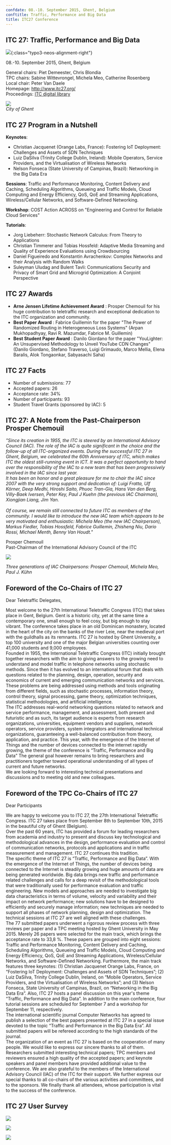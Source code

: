 ```yaml
---
confdate: 08.-10. September 2015, Ghent, Belgium
conftitle: Traffic, Performance and Big Data
title: ITC27 Conference
---
```


## ITC 27: Traffic, Performance and Big Data

![]({{site.baseurl}}/assets/Persistent/itc18-27-small.png){:class="typo3-neos-alignment-right"}

08.-10. September 2015, Ghent, Belgium

General chairs: Piet Demeester, Chris Blondia<br/>
TPC chairs: Sabine Wittevrongel, Michela Meo, Catherine Rosenberg<br/>
Local chair: Peter Van Daele<br/>
Homepage: <http://www.itc27.org/><br/>
Proceedings: [ITC digital library](/itc-library/itc27.html)

![]({{site.baseurl}}/assets/Persistent/itc27-homepage.jpg)<br/>
_City of Ghent_

## ITC 27 Program in a Nutshell

 **Keynotes**:
* Christian Jacquenet (Orange Labs, France): Fostering IoT Deployment: Challenges and Assets of SDN Techniques
* Luiz DaSilva (Trinity College Dublin, Ireland): Mobile Operators, Service Providers, and the Virtualisation of Wireless Networks
* Nelson Fonseca (State University of Campinas, Brazil): Networking in the Big Data Era

 **Sessions**: Traffic and Performance Monitoring, Content Delivery and Caching, Scheduling Algorithms, Queueing and Traffic Models, Cloud Computing and Energy Efficiency, QoS, QoE and Streaming Applications, Wireless/Cellular Networks, and Software-Defined Networking.

 **Workshop**: COST Action ACROSS on "Engineering and Control for Reliable Cloud Services"

 **Tutorials**:
- Jorg Liebeherr: Stochastic Network Calculus: From Theory to Applications
- Christian Timmerer and Tobias Hossfeld: Adaptive Media Streaming and Quality of Experience Evaluations using Crowdsourcing
- Daniel Figueiredo and Konstantin Avrachenkov: Complex Networks and their Analysis with Random Walks
- Suleyman Uludag and Bulent Tavli: Communications Security and Privacy of Smart Grid and Microgrid Optimization: A Conjoint Perspective


## ITC 27 Awards

  *  **Arne Jensen Lifetime Achievement Award** : Prosper Chemouil for his huge contribution to teletraffic research and exceptional dedication to the ITC organization and community.
  *  **Best Paper Award** : Fabrice Guillemin for the paper "The Power of Randomized Routing in Heterogeneous Loss Systems" (Arpan Mukhopadhyay, Ravi R. Mazumdar, Fabrice M. Guillemin)
  *  **Best Student Paper Award** : Danilo Giordano for the paper "YouLighter: An Unsupervised Methodology to Unveil YouTube CDN Changes" (Danilo Giordano, Stefano Traverso, Luigi Grimaudo, Marco Mellia, Elena Baralis, Alok Tongaonkar, Sabyasachi Saha)



## ITC 27 Facts

  * Number of submissions: 77
  * Accepted papers: 26
  * Acceptance rate: 34%
  * Number of participants: 93
  * Student Travel Grants (sponsored by IAC): 5



## ITC 27: A Note from the Past-Chairperson Prosper Chemouil

 _"Since its creation in 1955, the ITC is steered by an International Advisory Council (IAC). The role of the IAC is quite significant in the choice and the follow-up of all ITC-organized events. During the successful ITC 27 in Ghent, Belgium, we celebrated the 60th Anniversary of ITC, which makes ITC the oldest still-running event in ICT. It was a perfect opportunity to hand over the responsibility of the IAC to a new team that has been progressively involved in the IAC since last year.<br/>
It has been an honor and a great pleasure for me to chair the IAC since 2007 with the very strong support and dedication of: Luigi Fratta, Ulf Körner, Deep Medhi, Hiroshi Saito, Phuoc Tran-Gia, Hans Van den Berg, Villy-Baek Iversen, Peter Key, Paul J Kuehn (the previous IAC Chairman), Xiongjian Liang, Jim Yan.<br/>_
<br/>
_Of course, we remain still connected to future ITC as members of the community. I would like to introduce the new IAC team which appears to be very motivated and enthusiastic: Michela Meo (the new IAC Chairperson), Markus Fiedler, Tobias Hossfeld, Fabrice Guillemin, Zhisheng Niu, Dario Rossi, Michael Menth, Benny Van Houdt."_

Prosper Chemouil<br/>
Past-Chairman of the International Advisory Council of the ITC

![]({{site.baseurl}}/assets/Persistent/itc27-3iacChairs-small-480x360.jpg)

_Three generations of IAC Chairpersons: Prosper Chemouil, Michela Meo, Paul J. Kühn_

## Foreword of the Co-Chairs of ITC 27

Dear Teletraffic Delegates,

Most welcome to the 27th International Teletraffic Congress (ITC) that takes place in Gent, Belgium. Gent is a historic city, yet at the same time a contemporary one, small enough to feel cosy, but big enough to stay vibrant. The conference takes place in an old Dominican monastery, located in the heart of the city on the banks of the river Leie, near the medieval port with the guildhalls as its remnants. ITC 27 is hosted by Ghent University, a top 100 university and one of the major Belgian universities counting over 41,000 students and 9,000 employees.<br/>
Founded in 1955, the International Teletraffic Congress (ITC) initially brought together researchers with the aim to giving answers to the growing need to understand and model traffic in telephone networks using stochastic methods. Since then it has evolved to an international forum that deals with questions related to the planning, design, operation, security and economics of current and emerging communication networks and services. These problems are being addressed using methods and tools originating from different fields, such as stochastic processes, information theory, control theory, signal processing, game theory, optimization techniques, statistical methodologies, and artificial intelligence.<br/>
The ITC addresses real-world networking questions related to network and service performance, management, and assessment, both present and futuristic and as such, its target audience is experts from research organizations, universities, equipment vendors and suppliers, network operators, service providers, system integrators and international technical organizations, guaranteeing a well-balanced contribution from theory, application, and practice. This year, with the emergence of the Internet of Things and the number of devices connected to the internet rapidly growing, the theme of the conference is “Traffic, Performance and Big Data” The general goal however remains to bring researchers and practitioners together toward operational understanding of all types of current and future networks.<br/>
We are looking forward to interesting technical presentations and discussions and to meeting old and new colleagues.

## Foreword of the TPC Co-Chairs of ITC 27

Dear Participants

We are happy to welcome you to ITC 27, the 27th International Teletraffic Congress. ITC 27 takes place from September 8th to September 10th, 2015 in the beautiful city of Ghent (Belgium).<br/>
Over the past 60 years, ITC has provided a forum for leading researchers from academia and industry to present and discuss key technological and methodological advances in the design, performance evaluation and control of communication networks, protocols and applications and in traffic measurement and management. ITC 27 continues this tradition.<br/>
The specific theme of ITC 27 is “Traffic, Performance and Big Data”. With the emergence of the Internet of Things, the number of devices being connected to the Internet is steadily growing and huge amounts of data are being generated worldwide. Big data brings new traffic and performance related challenges and calls for a deep revisit of the methodological tools that were traditionally used for performance evaluation and traffic engineering. New models and approaches are needed to investigate big data characteristics in terms of volume, velocity and variability and their impact on network performance; new solutions have to be designed to efficiently and securely manage information; new techniques are needed to support all phases of network planning, design and optimization. The technical sessions at ITC 27 are well aligned with these challenges.<br/>
The 77 submitted papers underwent a rigorous review process with three reviews per paper and a TPC meeting hosted by Ghent University in May 2015. Merely 26 papers were selected for the main track, which brings the acceptance rate to 33,8 %. These papers are grouped into eight sessions: Traffic and Performance Monitoring, Content Delivery and Caching, Scheduling Algorithms, Queueing and Traffic Models, Cloud Computing and Energy Efficiency, QoS, QoE and Streaming Applications, Wireless/Cellular Networks, and Software-Defined Networking. Furthermore, the main track features three keynotes: (1) Christian Jacquenet Orange Labs, France, on “Fostering IoT Deployment: Challenges and Assets of SDN Techniques”; (2) Luiz DaSilva, Trinity College Dublin, Ireland, on “Mobile Operators, Service Providers, and the Virtualisation of Wireless Networks”; and (3) Nelson Fonseca, State University of Campinas, Brazil, on “Networking in the Big Data Era”. Also, ITC 27 hosts a panel discussion on this year's theme “Traffic, Performance and Big Data”. In addition to the main conference, four tutorial sessions are scheduled for September 7 and a workshop for September 11, respectively.<br/>
The international scientific journal Computer Networks has agreed to publish a selection of the best papers presented at ITC 27 in a special issue devoted to the topic “Traffic and Performance in the Big Data Era”. All submitted papers will be refereed according to the high standards of the journal.<br/>
The organization of an event as ITC 27 is based on the cooperation of many people. We would like to express our sincere thanks to all of them. Researchers submitted interesting technical papers; TPC members and reviewers ensured a high quality of the accepted papers; and keynote speakers and panel members have provided additional value to the conference. We are also grateful to the members of the International Advisory Council (IAC) of the ITC for their support. We further express our special thanks to all co-chairs of the various activities and committees, and to the sponsors. We finally thank all attendees, whose participation is vital to the success of the conference.

## ITC 27 User Survey

![]({{site.baseurl}}/assets/Persistent/ITC27-survey-local-399x240.png)

![]({{site.baseurl}}/assets/Persistent/ITC27-survey-sessions-399x239.png)

![]({{site.baseurl}}/assets/Persistent/ITC27-survey-tutorials-keynotes-399x240.png)
